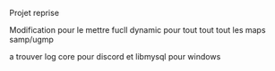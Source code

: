 Projet reprise


Modification pour le mettre fucll dynamic pour tout tout tout les maps samp/ugmp
 
 
 a trouver log core pour discord et libmysql pour windows